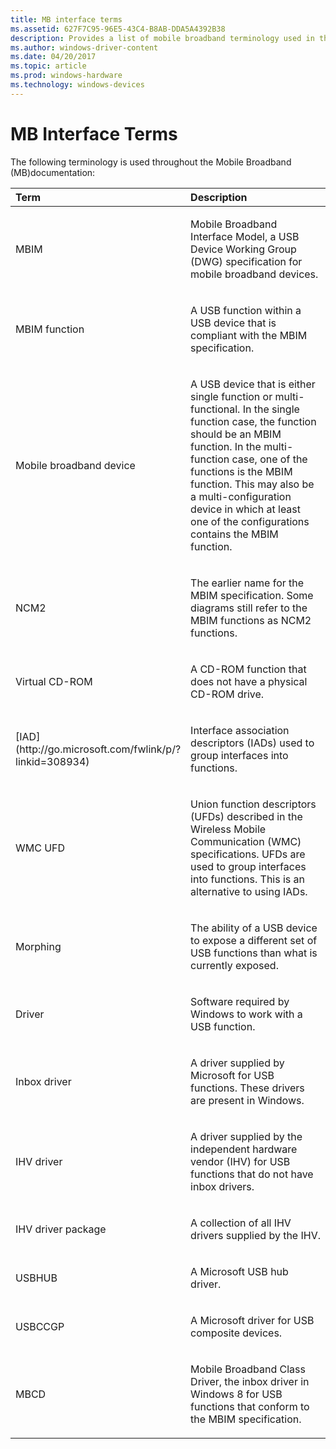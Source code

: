 ```yaml
---
title: MB interface terms
ms.assetid: 627F7C95-96E5-43C4-B8AB-DDA5A4392B38
description: Provides a list of mobile broadband terminology used in the MB interface
ms.author: windows-driver-content
ms.date: 04/20/2017
ms.topic: article
ms.prod: windows-hardware
ms.technology: windows-devices
---
```


# MB Interface Terms


The following terminology is used throughout the Mobile Broadband (MB)documentation:

<table>
<colgroup>
<col width="50%" />
<col width="50%" />
</colgroup>
<thead>
<tr class="header">
<th align="left">Term</th>
<th align="left">Description</th>
</tr>
</thead>
<tbody>
<tr class="odd">
<td align="left"><p>MBIM</p></td>
<td align="left"><p>Mobile Broadband Interface Model, a USB Device Working Group (DWG) specification for mobile broadband devices.</p></td>
</tr>
<tr class="even">
<td align="left"><p>MBIM function</p></td>
<td align="left"><p>A USB function within a USB device that is compliant with the MBIM specification.</p></td>
</tr>
<tr class="odd">
<td align="left"><p>Mobile broadband device</p></td>
<td align="left"><p>A USB device that is either single function or multi-functional. In the single function case, the function should be an MBIM function. In the multi-function case, one of the functions is the MBIM function. This may also be a multi-configuration device in which at least one of the configurations contains the MBIM function.</p></td>
</tr>
<tr class="even">
<td align="left"><p>NCM2</p></td>
<td align="left"><p>The earlier name for the MBIM specification. Some diagrams still refer to the MBIM functions as NCM2 functions.</p></td>
</tr>
<tr class="odd">
<td align="left"><p>Virtual CD-ROM</p></td>
<td align="left"><p>A CD-ROM function that does not have a physical CD-ROM drive.</p></td>
</tr>
<tr class="even">
<td align="left"><p>[IAD](http://go.microsoft.com/fwlink/p/?linkid=308934)</p></td>
<td align="left"><p>Interface association descriptors (IADs) used to group interfaces into functions.</p></td>
</tr>
<tr class="odd">
<td align="left"><p>WMC UFD</p></td>
<td align="left"><p>Union function descriptors (UFDs) described in the Wireless Mobile Communication (WMC) specifications. UFDs are used to group interfaces into functions. This is an alternative to using IADs.</p></td>
</tr>
<tr class="even">
<td align="left"><p>Morphing</p></td>
<td align="left"><p>The ability of a USB device to expose a different set of USB functions than what is currently exposed.</p></td>
</tr>
<tr class="odd">
<td align="left"><p>Driver</p></td>
<td align="left"><p>Software required by Windows to work with a USB function.</p></td>
</tr>
<tr class="even">
<td align="left"><p>Inbox driver</p></td>
<td align="left"><p>A driver supplied by Microsoft for USB functions. These drivers are present in Windows.</p></td>
</tr>
<tr class="odd">
<td align="left"><p>IHV driver</p></td>
<td align="left"><p>A driver supplied by the independent hardware vendor (IHV) for USB functions that do not have inbox drivers.</p></td>
</tr>
<tr class="even">
<td align="left"><p>IHV driver package</p></td>
<td align="left"><p>A collection of all IHV drivers supplied by the IHV.</p></td>
</tr>
<tr class="odd">
<td align="left"><p>USBHUB</p></td>
<td align="left"><p>A Microsoft USB hub driver.</p></td>
</tr>
<tr class="even">
<td align="left"><p>USBCCGP</p></td>
<td align="left"><p>A Microsoft driver for USB composite devices.</p></td>
</tr>
<tr class="odd">
<td align="left"><p>MBCD</p></td>
<td align="left"><p>Mobile Broadband Class Driver, the inbox driver in Windows 8 for USB functions that conform to the MBIM specification.</p></td>
</tr>
</tbody>
</table>

 

 

 





